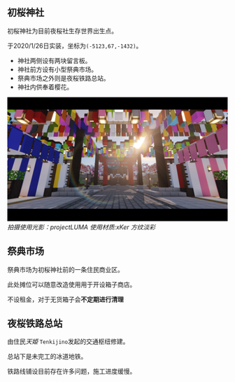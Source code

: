 ## 初桜神社

初桜神社为目前夜桜社生存世界出生点。

于2020/1/26日实装，坐标为`(-5123,67,-1432)`。

- 神社两侧设有两块留言板。
- 神社前方设有小型祭典市场。
- 祭典市场之外则是夜桜铁路总站。
- 神社内供奉着樱花。

![jinja](../../_image/builds/system/hatsu_jinja.png)
*拍摄使用光影：projectLUMA 使用材质:xKer 方纹淡彩*
## 祭典市场

祭典市场为初桜神社前的一条住民商业区。

此处摊位可以随意改造使用用于开设箱子商店。

不设租金，对于无货箱子会**不定期进行清理**

## 夜桜铁路总站

由住民*天姫* `Tenkijino`发起的交通枢纽修建。

总站下是未完工的冰道地铁。

铁路线铺设目前存在许多问题，施工进度缓慢。